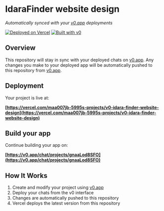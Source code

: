 # IdaraFinder website design

*Automatically synced with your [v0.app](https://v0.app) deployments*

[![Deployed on Vercel](https://img.shields.io/badge/Deployed%20on-Vercel-black?style=for-the-badge&logo=vercel)](https://vercel.com/maa007jb-5995s-projects/v0-idara-finder-website-design)
[![Built with v0](https://img.shields.io/badge/Built%20with-v0.app-black?style=for-the-badge)](https://v0.app/chat/projects/gnaaLod8SFO)

## Overview

This repository will stay in sync with your deployed chats on [v0.app](https://v0.app).
Any changes you make to your deployed app will be automatically pushed to this repository from [v0.app](https://v0.app).

## Deployment

Your project is live at:

**[https://vercel.com/maa007jb-5995s-projects/v0-idara-finder-website-design](https://vercel.com/maa007jb-5995s-projects/v0-idara-finder-website-design)**

## Build your app

Continue building your app on:

**[https://v0.app/chat/projects/gnaaLod8SFO](https://v0.app/chat/projects/gnaaLod8SFO)**

## How It Works

1. Create and modify your project using [v0.app](https://v0.app)
2. Deploy your chats from the v0 interface
3. Changes are automatically pushed to this repository
4. Vercel deploys the latest version from this repository
